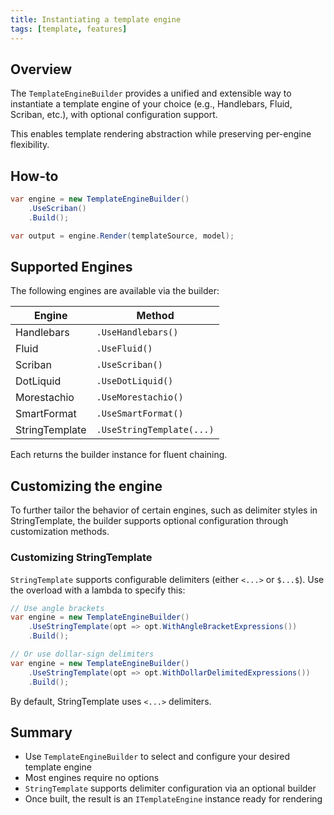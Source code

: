 ```yaml
---
title: Instantiating a template engine
tags: [template, features]
---
```

## Overview

The `TemplateEngineBuilder` provides a unified and extensible way to instantiate a template engine of your choice (e.g., Handlebars, Fluid, Scriban, etc.), with optional configuration support.

This enables template rendering abstraction while preserving per-engine flexibility.

## How-to

```csharp
var engine = new TemplateEngineBuilder()
    .UseScriban()
    .Build();

var output = engine.Render(templateSource, model);
```

## Supported Engines

The following engines are available via the builder:

| Engine         | Method                        |
|----------------|-------------------------------|
| Handlebars     | `.UseHandlebars()`            |
| Fluid          | `.UseFluid()`                 |
| Scriban        | `.UseScriban()`               |
| DotLiquid      | `.UseDotLiquid()`             |
| Morestachio    | `.UseMorestachio()`           |
| SmartFormat    | `.UseSmartFormat()`           |
| StringTemplate | `.UseStringTemplate(...)`     |

Each returns the builder instance for fluent chaining.

## Customizing the engine

To further tailor the behavior of certain engines, such as delimiter styles in StringTemplate, the builder supports optional configuration through customization methods.

### Customizing StringTemplate

`StringTemplate` supports configurable delimiters (either `<...>` or `$...$`). Use the overload with a lambda to specify this:

```csharp
// Use angle brackets
var engine = new TemplateEngineBuilder()
    .UseStringTemplate(opt => opt.WithAngleBracketExpressions())
    .Build();

// Or use dollar-sign delimiters
var engine = new TemplateEngineBuilder()
    .UseStringTemplate(opt => opt.WithDollarDelimitedExpressions())
    .Build();
```

By default, StringTemplate uses `<...>` delimiters.

## Summary

- Use `TemplateEngineBuilder` to select and configure your desired template engine
- Most engines require no options
- `StringTemplate` supports delimiter configuration via an optional builder
- Once built, the result is an `ITemplateEngine` instance ready for rendering
